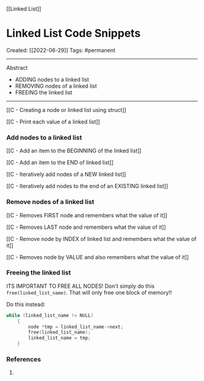 [[Linked List]]

# Linked List Code Snippets
Created:  [[2022-06-29]]
Tags: #permanent 

---
Abstract
- ADDING nodes to a linked list
- REMOVING nodes of a linked list
- FREEING the linked list

---
[[C - Creating a node or linked list using struct]]


[[C - Print each value of a linked list]]

### Add nodes to a linked list

[[C - Add an item to the BEGINNING of the linked list]]


[[C - Add an item to the END of linked list]]


[[C - Iteratively add nodes of a NEW linked list]]


[[C - Iteratively add nodes to the end of an EXISTING linked list]]

### Remove nodes of a linked list

[[C - Removes FIRST node and remembers what the value of it]]


[[C - Removes LAST node and remembers what the value of it]]


[[C - Remove node by INDEX of linked list and remembers what the value of it]]


[[C - Removes node by VALUE and also remembers what the value of it]]


### Freeing the linked list
ITS IMPORTANT TO FREE ALL NODES!
Don't simply do this `free(linked_list_name)`. That will only free one block of memory!! 

Do this instead:
```C
while (linked_list_name != NULL)
    {
        node *tmp = linked_list_name->next;
        free(linked_list_name);
        linked_list_name = tmp;
    }
```
















### References
1. 